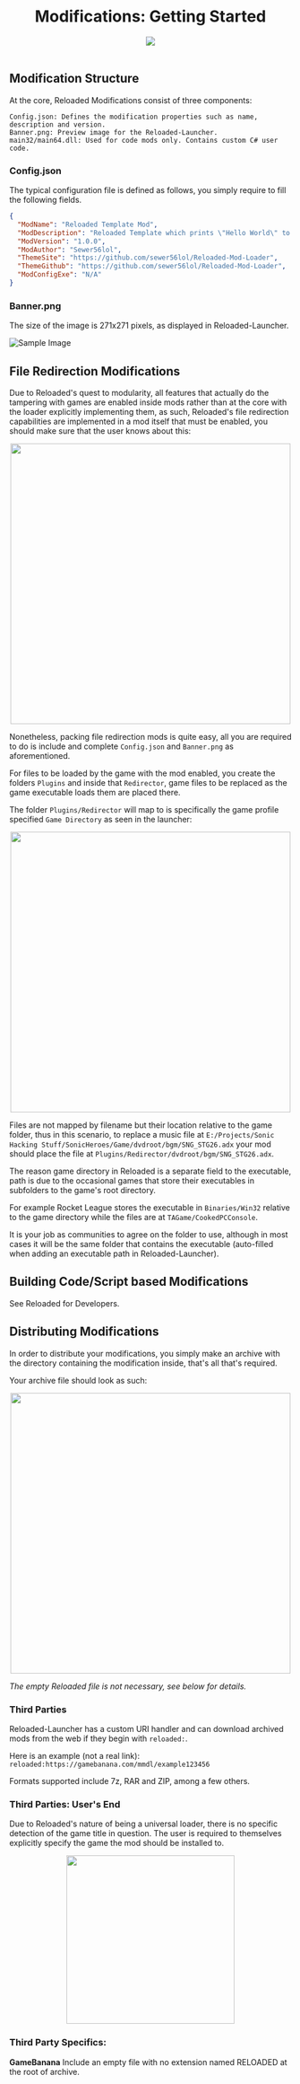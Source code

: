 
<div align="center">
	<h1>Modifications: Getting Started</h1>
	<img src="https://i.imgur.com/OnausdF.png" align="center" />
	<br/> <br/>
</div>

## Modification Structure

At the core, Reloaded Modifications consist of three components:

```
Config.json: Defines the modification properties such as name, description and version.
Banner.png: Preview image for the Reloaded-Launcher.
main32/main64.dll: Used for code mods only. Contains custom C# user code.
```

### Config.json
The typical configuration file is defined as follows, you simply require to fill the following fields.
```json
{
  "ModName": "Reloaded Template Mod",
  "ModDescription": "Reloaded Template which prints \"Hello World\" to the console output on launch.",
  "ModVersion": "1.0.0",
  "ModAuthor": "Sewer56lol",
  "ThemeSite": "https://github.com/sewer56lol/Reloaded-Mod-Loader",
  "ThemeGithub": "https://github.com/sewer56lol/Reloaded-Mod-Loader",
  "ModConfigExe": "N/A"
}
```

### Banner.png
The size of the image is 271x271 pixels, as displayed in Reloaded-Launcher.

![Sample Image](https://i.imgur.com/Yg960UU.png)

## File Redirection Modifications
Due to Reloaded's quest to modularity, all features that actually do the tampering with games are enabled inside mods rather than at the core with the loader explicitly implementing them, as such, Reloaded's file redirection capabilities are implemented in a mod itself that must be enabled, you should make sure that the user knows about this:

<center>
	<img src="https://i.imgur.com/0oeTNXr.png" align="center" width="500" />
</center>

Nonetheless, packing file redirection mods is quite easy, all you are required to do is include and complete `Config.json` and `Banner.png` as aforementioned.

For files to be loaded by the game with the mod enabled, you create the folders `Plugins` and inside that `Redirector`, game files to be replaced as the game executable loads them are placed there.

The folder `Plugins/Redirector` will map to is specifically the game profile specified `Game Directory` as seen in the launcher:

<center>
	<img src="https://i.imgur.com/a4BjzRP.png" align="center" width="500" />
</center>

Files are not mapped by filename but their location relative to the game folder, thus in this scenario, to replace a music file at `E:/Projects/Sonic Hacking Stuff/SonicHeroes/Game/dvdroot/bgm/SNG_STG26.adx` your mod should place the file at `Plugins/Redirector/dvdroot/bgm/SNG_STG26.adx`.

The reason game directory in Reloaded is a separate field to the executable, path is due to the occasional games that store their executables in subfolders to the game's root directory.

For example Rocket League stores the executable in `Binaries/Win32` relative to the game directory while the files are at `TAGame/CookedPCConsole`. 

It is your job as communities to agree on the folder to use, although in most cases it will be the same folder that contains the executable (auto-filled when adding an executable path in Reloaded-Launcher).

## Building Code/Script based Modifications

See Reloaded for Developers.


## Distributing Modifications
In order to distribute your modifications, you simply make an archive with the directory containing the modification inside, that's all that's required.

Your archive file should look as such:

<center>
	<img src="https://i.imgur.com/6W1O2nq.png" align="center" width="500" />
</center>

*The empty Reloaded file is not necessary, see below for details.*

### Third Parties
Reloaded-Launcher has a custom URI handler and can download archived mods from the web if they begin with `reloaded:`.

Here is an example (not a real link): `reloaded:https://gamebanana.com/mmdl/example123456`

Formats supported include 7z, RAR and ZIP, among a few others.

### Third Parties: User's End
 
Due to Reloaded's nature of being a universal loader, there is no specific detection of the game title in question. The user is required to themselves explicitly specify the game the mod should be installed to.

<center>
	<img src="https://i.imgur.com/C9cY3cc.png" align="center" width="300" />
</center>


### Third Party Specifics:
**GameBanana**
Include an empty file with no extension named RELOADED at the root of archive.


